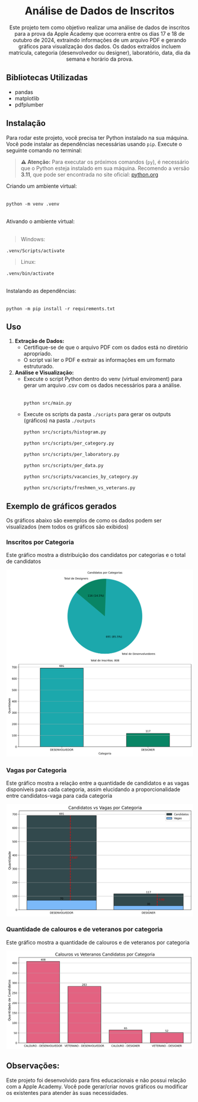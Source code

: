 <!DOCTYPE html>
<html lang="en">

<body>
    <div id="container">
        <div align="center" style="display: inline_block">
            <h1>Análise de Dados de Inscritos</h1>
            <p>
            Este projeto tem como objetivo realizar uma análise de dados de inscritos para a prova
            da Apple Academy que ocorrera entre os dias 17 e 18 de outubro de 2024, extraindo 
            informações de um arquivo PDF e gerando gráficos para visualização dos dados. Os dados 
            extraídos incluem matrícula, categoria (desenvolvedor ou designer), laboratório, data, 
            dia da semana e horário da prova.
            </p>
        </div>
        <div>
            <h2>Bibliotecas Utilizadas</h2>
            <ul>
                <li>pandas</li>
                <li>matplotlib</li>
                <li>pdfplumber</li>
            </ul>
            <h2>Instalação</h2>
            <p>Para rodar este projeto, você precisa ter Python instalado na sua máquina. Você pode instalar as
                dependências necessárias usando <code>pip</code>. Execute o seguinte comando no terminal:</p>
            <blockquote>
                <strong>⚠ Atenção:</strong> Para executar os próximos comandos (<code>py</code>), é necessário que o
                Python esteja instalado em sua máquina.
                Recomendo a versão <strong>3.11</strong>, que pode ser encontrada no site oficial:
                <a href="https://www.python.org/downloads/" target="_blank">python.org</a>
            </blockquote>
            Criando um ambiente virtual:
            <br>
            <br>
            <pre><code>python -m venv .venv</code></pre>
            <br>
            Ativando o ambiente virtual:
            <br>
            <br>
            <blockquote>Windows:</blockquote>
            <pre><code>.venv/Scripts/activate</code></pre>
            <blockquote>Linux:</blockquote>
            <pre><code>.venv/bin/activate</code></pre>
            <br>
            Instalando as dependências:
            <br>
            <br>
            <pre><code>python -m pip install -r requirements.txt</code></pre>
            <h2>Uso</h2>
            <ol>
                <li>
                    <strong>Extração de Dados:</strong>
                    <ul>
                        <li>Certifique-se de que o arquivo PDF com os dados está no diretório apropriado.</li>
                        <li>O script vai ler o PDF e extrair as informações em um formato estruturado.</li>
                    </ul>
                </li>
                <li>
                    <strong>Análise e Visualização:</strong>
                    <ul>
                        <li>Execute o script Python dentro do venv (virtual enviroment) para gerar um arquivo .csv 
                        com os dados necessários para a análise.</li>
                        <br>
                        <pre><code>python src/main.py</code></pre>
                        <li>Execute os scripts da pasta <code>./scripts</code> para gerar os outputs (gráficos) na pasta <code>./outputs</code></li>
                        <pre><code>python src/scripts/histogram.py</code></pre>
                        <pre><code>python src/scripts/per_category.py</code></pre>
                        <pre><code>python src/scripts/per_laboratory.py</code></pre>
                        <pre><code>python src/scripts/per_data.py</code></pre>
                        <pre><code>python src/scripts/vacancies_by_category.py</code></pre>
                        <pre><code>python src/scripts/freshmen_vs_veterans.py</code></pre>
                    </ul>
                </li>
            </ol>
            <h2>Exemplo de gráficos gerados</h2>
            <p>Os gráficos abaixo são exemplos de como os dados podem ser visualizados (nem todos os gráficos são exibidos)</p>
            <h3>Inscritos por Categoria</h3>
            <p>Este gráfico mostra a distribuição dos candidatos por categorias e o total de candidatos</p>
             <div align="center" style="display: inline_block">
                <img src="./images/candidatos_por_categoria.png" alt="Gráficos" width="600" />
            </div>
            <h3>Vagas por Categoria</h3>
            <p>Este gráfico mostra a relação entre a quantidade de candidatos e as vagas disponíveis para cada categoria, assim
            elucidando a proporcionalidade entre candidatos-vaga para cada categoria</p>
             <div align="center" style="display: inline_block">
                <img src="./images/vagas_por_categoria.png" alt="Gráficos" width="600" />
            </div>
            <h3>Quantidade de calouros e de veteranos por categoria</h3>
            <p>Este gráfico mostra a quantidade de calouros e de veteranos por categoria</p>
             <div align="center" style="display: inline_block">
                <img src="./images/calouros_vs_veteranos_por_categoria.png" alt="Gráficos" width="600" />
            </div>
            <h2>Observações:</h2>
            <p>Este projeto foi desenvolvido para fins educacionais e não possui relação com a Apple Academy. Você pode gerar/criar novos gráficos ou modificar os existentes para atender às suas necessidades.</p>
    </div>
</body>

</html>
